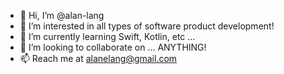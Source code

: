 - 👋 Hi, I’m @alan-lang
- 👀 I’m interested in all types of software product development!
- 🌱 I’m currently learning Swift, Kotlin, etc ...
- 💞️ I’m looking to collaborate on ... ANYTHING!
- 📫 Reach me at alanelang@gmail.com

<!---
alan-lang/alan-lang is a ✨ special ✨ repository because its `README.md` (this file) appears on your GitHub profile.
You can click the Preview link to take a look at your changes.
--->
